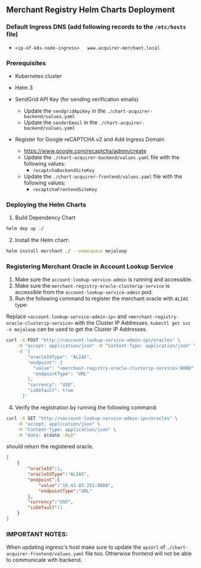## Merchant Registry Helm Charts Deployment

### Default Ingress DNS (add following records to the `/etc/hosts` file)

-   `<ip-of-k8s-node-ingress>   www.acquirer-merchant.local`

### Prerequisites

-   Kubernetes cluster
-   Helm 3
-   SendGrid API Key (for sending verification emails)

    -   Update the `sendgridApiKey` in the `./chart-acquirer-backend/values.yaml`
    -   Update the `senderEmail` in the `./chart-acquirer-backend/values.yaml`

-   Register for Google reCAPTCHA v2 and Add Ingress Domain
    -   https://www.google.com/recaptcha/admin/create
    -   Update the `./chart-acquirer-backend/values.yaml` file with the following values:
        -   `recaptchaBackendSiteKey`
    -   Update the `./chart-acquirer-frontend/values.yaml` file with the following values:
        -   `recaptchaFrontendSiteKey`

### Deploying the Helm Charts

1. Build Dependency Chart

```bash
helm dep up ./
```

2. Install the Helm chart:

```bash
helm install merchant ./ --namespace mojaloop
```

### Registering Merchant Oracle in Account Lookup Service

1. Make sure the `account-lookup-service-admin` is running and accessible.
2. Make sure the `merchant-registry-oracle-clusterip-service` is accessible from the `account-lookup-service-admin` pod.
3. Run the following command to register the merchant oracle with `ALIAS` type:

Replace `<account-lookup-service-admin-ip>` and `<merchant-registry-oracle-clusterip-service>`  with the Cluster IP Addresses.
`kubectl get svc -n mojaloop` can be used to get the Cluster IP Addresses.


```bash
curl -X POST "http://<account-lookup-service-admin-ip>/oracles" \
    -H "accept: application/json" -H "Content-Type: application/json" \
    -d '{
        "oracleIdType": "ALIAS",
        "endpoint": {
          "value": "<merchant-registry-oracle-clusterip-service>:8888",
          "endpointType": "URL"
        },
        "currency": "USD",
        "isDefault": true
      }'
```

4. Verify the registration by running the following command:

```bash
curl -X GET "http://<account-lookup-service-admin-ip>/oracles" \
    -H "accept: application/json" \
    -H "Content-Type: application/json" \
    -H "date: $(date -Ru)"
```

should return the registered oracle.
```json
[
    {
        "oracleId":1,
        "oracleIdType":"ALIAS",
        "endpoint":{
            "value":"10.43.83.251:8888",
            "endpointType":"URL"
        },
        "currency":"USD",
        "isDefault":1
    }
]
```

### IMPORTANT NOTES:

When updating ingress's host make sure to update the `apiUrl` of `./chart-acquirer-frontend/values.yaml` file too.
Otherwise frontend will not be able to communicate with backend.
